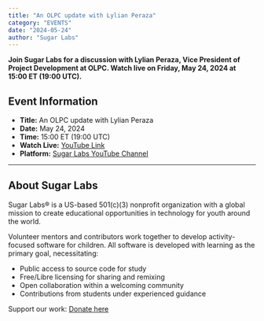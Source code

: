 ```yaml
---
title: "An OLPC update with Lylian Peraza"
category: "EVENTS"
date: "2024-05-24"
author: "Sugar Labs"
---
```

<!-- markdownlint-disable -->

**Join Sugar Labs for a discussion with Lylian Peraza, Vice President of Project Development at OLPC. Watch live on Friday, May 24, 2024 at 15:00 ET (19:00 UTC).**

## Event Information

- **Title:** An OLPC update with Lylian Peraza  
- **Date:** May 24, 2024  
- **Time:** 15:00 ET (19:00 UTC)  
- **Watch Live:** [YouTube Link](https://www.youtube.com/watch?v=SuOta9MLLnw)  
- **Platform:** [Sugar Labs YouTube Channel](https://www.youtube.com/@SugarlabsOrg-EN/streams)

---

## About Sugar Labs

Sugar Labs® is a US-based 501(c)(3) nonprofit organization with a global mission to create educational opportunities in technology for youth around the world.

Volunteer mentors and contributors work together to develop activity-focused software for children. All software is developed with learning as the primary goal, necessitating:

- Public access to source code for study  
- Free/Libre licensing for sharing and remixing  
- Open collaboration within a welcoming community  
- Contributions from students under experienced guidance

Support our work: [Donate here](https://www.sugarlabs.org/donate/)
